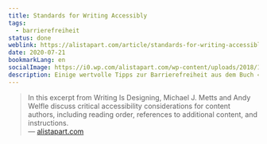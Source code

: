 ```yaml
---
title: Standards for Writing Accessibly
tags:
  - barrierefreiheit
status: done
weblink: https://alistapart.com/article/standards-for-writing-accessibly/
date: 2020-07-21
bookmarkLang: en
socialImage: https://i0.wp.com/alistapart.com/wp-content/uploads/2018/10/excerptillustration_300.png?fit=1200%2C586&ssl=1
description: Einige wertvolle Tipps zur Barrierefreiheit aus dem Buch «Writing Is Designing» sind in diesem Blogartikel zu finden.
---
```

<blockquote>In this excerpt from Writing Is Designing, Michael J. Metts and Andy Welfle discuss critical accessibility considerations for content authors, including reading order, references to additional content, and instructions.<footer>— <a href="https://alistapart.com/article/standards-for-writing-accessibly/">alistapart.com</a></footer></blockquote>
